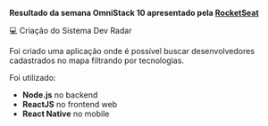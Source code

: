 **Resultado da semana OmniStack 10 apresentado pela [RocketSeat](https://rocketseat.com.br/)**

:computer: Criação do Sistema Dev Radar

Foi criado uma aplicação onde é possível buscar desenvolvedores cadastrados no mapa filtrando por tecnologias.

Foi utilizado: 
- **Node.js** no backend
- **ReactJS** no frontend web
- **React Native** no mobile
